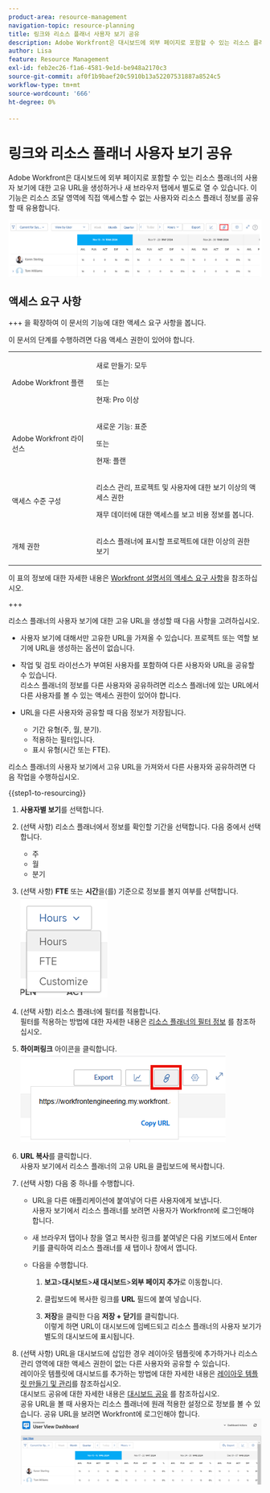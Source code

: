 ```yaml
---
product-area: resource-management
navigation-topic: resource-planning
title: 링크와 리소스 플래너 사용자 보기 공유
description: Adobe Workfront은 대시보드에 외부 페이지로 포함할 수 있는 리소스 플래너의 사용자 보기에 대한 고유 URL을 생성하거나 새 브라우저 탭에서 별도로 열 수 있습니다. 이 기능은 리소스 조달 영역에 직접 액세스할 수 없는 사용자와 리소스 플래너 정보를 공유할 때 유용합니다.
author: Lisa
feature: Resource Management
exl-id: feb2ec26-f1a6-4581-9e1d-be948a2170c3
source-git-commit: af0f1b9baef20c5910b13a52207531887a8524c5
workflow-type: tm+mt
source-wordcount: '666'
ht-degree: 0%

---
```


# 링크와 리소스 플래너 사용자 보기 공유

Adobe Workfront은 대시보드에 외부 페이지로 포함할 수 있는 리소스 플래너의 사용자 보기에 대한 고유 URL을 생성하거나 새 브라우저 탭에서 별도로 열 수 있습니다. 이 기능은 리소스 조달 영역에 직접 액세스할 수 없는 사용자와 리소스 플래너 정보를 공유할 때 유용합니다.

![링크가 있는 사용자 보기](assets/rp-user-view-with-link-highlight-350x49.png)

## 액세스 요구 사항

+++ 을 확장하여 이 문서의 기능에 대한 액세스 요구 사항을 봅니다.

이 문서의 단계를 수행하려면 다음 액세스 권한이 있어야 합니다.

<table style="table-layout:auto"> 
 <col> 
 <col> 
 <tbody> 
  <tr> 
   <td role="rowheader">Adobe Workfront 플랜</td> 
    <td><p>새로 만들기: 모두</p>
       <p>또는</p>
       <p>현재: Pro 이상</p> </td> 
  </tr> 
  <tr> 
   <td role="rowheader">Adobe Workfront 라이선스</td> 
   <td><p>새로운 기능: 표준</p>
       <p>또는</p>
       <p>현재: 플랜</p></td> 
  </tr> 
  <tr> 
   <td role="rowheader">액세스 수준 구성</td> 
   <td> <p>리소스 관리, 프로젝트 및 사용자에 대한 보기 이상의 액세스 권한</p> <p>재무 데이터에 대한 액세스를 보고 비용 정보를 봅니다.</p></td> 
  </tr> 
  <tr> 
   <td role="rowheader">개체 권한</td> 
   <td> <p>리소스 플래너에 표시할 프로젝트에 대한 이상의 권한 보기</p></td> 
  </tr> 
 </tbody> 
</table>

이 표의 정보에 대한 자세한 내용은 [Workfront 설명서의 액세스 요구 사항](/help/quicksilver/administration-and-setup/add-users/access-levels-and-object-permissions/access-level-requirements-in-documentation.md)을 참조하십시오.

+++

리소스 플래너의 사용자 보기에 대한 고유 URL을 생성할 때 다음 사항을 고려하십시오.

* 사용자 보기에 대해서만 고유한 URL을 가져올 수 있습니다. 프로젝트 또는 역할 보기에 URL을 생성하는 옵션이 없습니다.
* 작업 및 검토 라이선스가 부여된 사용자를 포함하여 다른 사용자와 URL을 공유할 수 있습니다.\
  리소스 플래너의 정보를 다른 사용자와 공유하려면 리소스 플래너에 있는 URL에서 다른 사용자를 볼 수 있는 액세스 권한이 있어야 합니다.
* URL을 다른 사용자와 공유할 때 다음 정보가 저장됩니다.

   * 기간 유형(주, 월, 분기).
   * 적용하는 필터입니다.
   * 표시 유형(시간 또는 FTE).

리소스 플래너의 사용자 보기에서 고유 URL을 가져와서 다른 사용자와 공유하려면 다음 작업을 수행하십시오.

{{step1-to-resourcing}}

1. **사용자별 보기**&#x200B;를 선택합니다.
1. (선택 사항) 리소스 플래너에서 정보를 확인할 기간을 선택합니다. 다음 중에서 선택합니다.

   * 주
   * 월
   * 분기

1. (선택 사항) **FTE** 또는 **시간**&#x200B;을(를) 기준으로 정보를 볼지 여부를 선택합니다.\
   ![FTE 또는 시간 선택](assets/rp-hours-or-fte-in-user-view.png)

1. (선택 사항) 리소스 플래너에 필터를 적용합니다.\
   필터를 적용하는 방법에 대한 자세한 내용은 [리소스 플래너의 필터 정보](../../resource-mgmt/resource-planning/filter-resource-planner.md) 를 참조하십시오.

1. **하이퍼링크** 아이콘을 클릭합니다.\
   ![하이퍼링크 아이콘 및 URL](assets/rp-generate-url-from-link-icon.png)

1. **URL 복사**&#x200B;를 클릭합니다.\
   사용자 보기에서 리소스 플래너의 고유 URL을 클립보드에 복사합니다.

1. (선택 사항) 다음 중 하나를 수행합니다.

   * URL을 다른 애플리케이션에 붙여넣어 다른 사용자에게 보냅니다.\
     사용자 보기에서 리소스 플래너를 보려면 사용자가 Workfront에 로그인해야 합니다.
   * 새 브라우저 탭이나 창을 열고 복사한 링크를 붙여넣은 다음 키보드에서 Enter 키를 클릭하여 리소스 플래너를 새 탭이나 창에서 엽니다.
   * 다음을 수행합니다.

     <!--   
     <MadCap:conditionalText data-mc-conditions="QuicksilverOrClassic.Draft mode">   
     (NOTE:&nbsp;turn this into a numbered list)   
     </MadCap:conditionalText>   
     -->

      1. **보고**>**대시보드**>**새 대시보드**>**외부 페이지 추가**&#x200B;로 이동합니다.

      1. 클립보드에 복사한 링크를 **URL** 필드에 붙여 넣습니다.
      1. **저장**&#x200B;을 클릭한 다음 **저장 + 닫기**&#x200B;를 클릭합니다.\
         이렇게 하면 URL이 대시보드에 임베드되고 리소스 플래너의 사용자 보기가 별도의 대시보드에 표시됩니다.

1. (선택 사항) URL을 대시보드에 삽입한 경우 레이아웃 템플릿에 추가하거나 리소스 관리 영역에 대한 액세스 권한이 없는 다른 사용자와 공유할 수 있습니다.\
   레이아웃 템플릿에 대시보드를 추가하는 방법에 대한 자세한 내용은 [레이아웃 템플릿 만들기 및 관리](../../administration-and-setup/customize-workfront/use-layout-templates/create-and-manage-layout-templates.md)를 참조하십시오.\
   대시보드 공유에 대한 자세한 내용은 [대시보드 공유](../../reports-and-dashboards/dashboards/creating-and-managing-dashboards/share-dashboard.md) 를 참조하십시오.\
   공유 URL을 볼 때 사용자는 리소스 플래너에 원래 적용한 설정으로 정보를 볼 수 있습니다. 공유 URL을 보려면 Workfront에 로그인해야 합니다.\
   ![리소스 플래너가 표시된 샘플 대시보드](assets/user-view-dashoard-from-unique-url-350x85.png)
